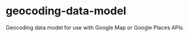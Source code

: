 geocoding-data-model
====================

Geocoding data model for use with Google Map or Google Places APIs
